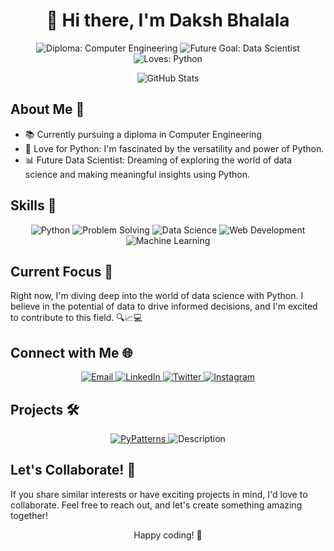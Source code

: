 <!-- Welcome Section -->
<h1 align="center">👋 Hi there, I'm Daksh Bhalala</h1>

<p align="center">
  <img src="https://img.shields.io/badge/Diploma-Computer%20Engineering-red" alt="Diploma: Computer Engineering">
  <img src="https://img.shields.io/badge/Future%20Goal-Data%20Scientist-green" alt="Future Goal: Data Scientist">
  <img src="https://img.shields.io/badge/Loves-Python-yellow" alt="Loves: Python">
</p>

<!-- GitHub Stats & GitHub Activity Graph Section -->
<p align="center">
  <img src="https://github-readme-stats.vercel.app/api?username=DakshBhalala&show_icons=true&theme=radical" alt="GitHub Stats">
</p>

## About Me 🌟

- 📚 Currently pursuing a diploma in Computer Engineering
- 🐍 Love for Python: I'm fascinated by the versatility and power of Python.
- 📊 Future Data Scientist: Dreaming of exploring the world of data science and making meaningful insights using Python.

<!-- Skills Section -->

## Skills 🚀

<p align="center">
  <img src="https://img.shields.io/badge/Python-Intermediate-success" alt="Python">
  <img src="https://img.shields.io/badge/Problem%20Solving-Advanced-blue" alt="Problem Solving">
  <img src="https://img.shields.io/badge/Data%20Science-Beginner-blueviolet" alt="Data Science">
  <img src="https://img.shields.io/badge/Web%20Development-Beginner-blueviolet" alt="Web Development">
  <img src="https://img.shields.io/badge/Machine%20Learning-Beginner-blueviolet" alt="Machine Learning">
</p>

## Current Focus 🎯

Right now, I'm diving deep into the world of data science with Python. I believe in the potential of data to drive informed decisions, and I'm excited to contribute to this field. 🔍📈💻

<!-- Connect with Me Section -->

## Connect with Me 🌐

<p align="center">
  <a href="mailto:bhalaladaksh613@gmail.com">
    <img src="https://img.shields.io/badge/Email-Me-D14836?style=for-the-badge&logo=gmail&logoColor=white" alt="Email">
  </a>
  <a href="https://www.linkedin.com/in/daksh-bhalala-95185528b">
    <img src="https://img.shields.io/badge/LinkedIn-Connect-0077B5?style=for-the-badge&logo=linkedin" alt="LinkedIn">
  </a>
  <a href="https://twitter.com/DakshBhalala">
    <img src="https://img.shields.io/badge/Twitter-Follow-1DA1F2?style=for-the-badge&logo=twitter" alt="Twitter">
  </a>
  <a href="https://www.instagram.com/bhalaladaksh">
    <img src="https://img.shields.io/badge/Instagram-Follow-E4405F?style=for-the-badge&logo=instagram" alt="Instagram">
  </a>
</p>

<!-- Projects Section -->
## Projects 🛠️

<div align="center">
  <a href="https://github.com/DakshBhalala/PyPatterns">
    <img src="https://img.shields.io/badge/Project-PyPatterns-%23ff4f81" alt="PyPatterns">
  </a>
  <img src="https://img.shields.io/badge/Description-Patterns%20Playground%20🎨%20Explore%20Python%20patterns%20–%20where%20code%20meets%20art!%20🌈✨-%2300C7C7" alt="Description">
</div>

<!-- Collaboration Section -->

## Let's Collaborate! 🤝

If you share similar interests or have exciting projects in mind, I'd love to collaborate. Feel free to reach out, and let's create something amazing together!

<!-- Happy Coding Section -->
<p align="center">Happy coding! 🚀</p>
